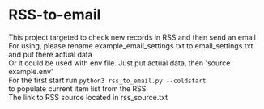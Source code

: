# RSS-to-email
This project targeted to check new records in RSS and then send an email  
For using, please rename example_email_settings.txt to email_settings.txt and put there actual data  
Or it could be used with env file. Just put actual data, then 'source example.env'  
For the first start run 
```python3 rss_to_email.py --coldstart```  
to populate current item list from the RSS  
The link to RSS source located in rss_source.txt  
